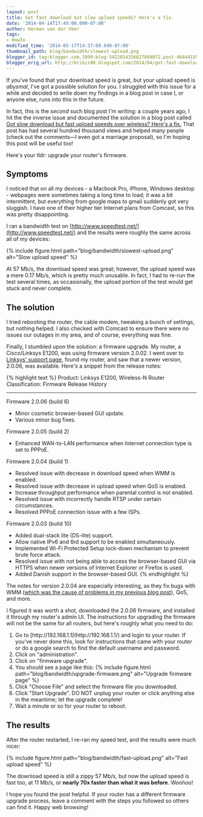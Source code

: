 ```yaml
---
layout: post
title: Got fast download but slow upload speeds? Here's a fix.
date: '2014-04-14T17:49:00.000-07:00'
author: Herman van der Veer
tags:
- HowTo
modified_time: '2014-05-17T14:37:09.649-07:00'
thumbnail_path: blog/bandwidth/slowest-upload.png
blogger_id: tag:blogger.com,1999:blog-5422014336627804072.post-4644415599488705436
blogger_orig_url: http://brikis98.blogspot.com/2014/04/got-fast-download-but-slow-upload.html
---
```


If you've found that your download speed is great, but your upload speed is 
*abysmal*, I've got a possible solution for you. I struggled with this issue 
for a while and decided to write down my findings in a blog post in case I, or 
anyone else, runs into this in the future. 

In fact, this is the *second* such blog post I'm writing: a couple years ago, 
I hit the the inverse issue and documented the solution in a blog post called 
[Got slow download but fast upload speeds over wireless? Here's a 
fix.](https://www.ybrikman.com/writing/2012/02/19/got-slow-download-but-fast-upload/) 
That post has had several hundred thousand views and helped many people (check 
out the comments&mdash;I even got a marriage proposal), so I'm hoping this post 
will be useful too! 

Here's your tldr: upgrade your router's firmware. 

## Symptoms 

I noticed that on all my devices - a Macbook Pro, iPhone, Windows desktop - 
webpages were sometimes taking a long time to load; it was a bit intermittent, 
but everything from google maps to gmail suddenly got very sluggish. I have 
one of their higher tier Internet plans from Comcast, so this was pretty 
disappointing. 

I ran a bandwidth test on 
[http://www.speedtest.net/](http://www.speedtest.net/) and the results were 
roughly the same across all of my devices: 

{% include figure.html path="blog/bandwidth/slowest-upload.png" alt="Slow upload speed" %}

At 57 Mb/s, the download speed was great; however, the upload speed was a mere 
0.17 Mb/s, which is pretty much unusable. In fact, I had to re-run the test 
several times, as occasionally, the upload portion of the test would get stuck 
and never complete. 

## The solution 

I tried rebooting the router, the cable modem, tweaking a bunch of settings, 
but nothing helped. I also checked with Comcast to ensure there were no issues 
our outages in my area, and of course, everything was fine. 

Finally, I stumbled upon the solution: a firmware upgrade. My router, a 
Cisco/Linksys E1200, was using firmware version 2.0.02. I went over to 
[Linksys' support 
page](http://support.linksys.com/en-us/support?icid=global-header-support-link), 
found my router, and saw that a newer version, 2.0.06, was available. Here's a 
snippet from the release notes: 

{% highlight text %}
Product:          Linksys E1200, Wireless-N Router
Classification:   Firmware Release History
____________________________________________________________________
 
Firmware 2.0.06 (build 6)
- Minor cosmetic browser-based GUI update.
- Various minor bug fixes.
 
Firmware 2.0.05 (build 2)
- Enhanced WAN-to-LAN performance when Internet connection type is set to PPPoE.
 
Firmware 2.0.04 (build 1)
- Resolved issue with decrease in download speed when WMM is enabled.
- Resolved issue with decrease in upload speed when QoS is enabled.
- Increase throughput performance when parental control is not enabled.
- Resolved issue with incorrectly handle RTSP under certain circumstances.
- Resolved PPPoE connection issue with a few ISPs.
 
Firmware 2.0.03 (build 10)
- Added dual-stack lite (DS-lite) support.
- Allow native IPv6 and 6rd support to be enabled simultaneously.
- Implemented Wi-Fi Protected Setup lock-down mechanism to prevent brute force attack.
- Resolved issue with not being able to access the browser-based GUI via HTTPS when newer versions of Internet Explorer or Firefox is used.
- Added Danish support in the browser-based GUI.
{% endhighlight %}

The notes for version 2.0.04 are especially interesting, as they fix bugs with WMM 
([which was the cause of problems in my previous blog 
post](https://www.ybrikman.com/writing/2012/02/19/got-slow-download-but-fast-upload/)), 
QoS, and more. 

I figured it was worth a shot, downloaded the 2.0.06 firmware, and installed 
it through my router's admin UI. The instructions for upgrading the firmware 
will not be the same for all routers, but here's roughly what you need to do: 

<ol>
  <li>
    Go to [http://192.168.1.1](http://192.168.1.1/) and login to your router. 
    If you've never done this, look for instructions that came with your router or 
    do a google search to find the default username and password. 
  </li>
  <li>
    Click on "administration".
  </li>
  <li>
    Click on "firmware upgrade".
  </li>
  <li>
    You should see a page like this:
    {% include figure.html path="blog/bandwidth/upgrade-firmware.png" alt="Upgrade firmware page" %}
  </li>
  <li>
    Click "Choose File" and select the firmware file you downloaded.
  </li>
  <li>
    Click "Start Upgrade". DO NOT unplug your router or click anything else in 
    the meantime; let the upgrade complete! 
  </li>
  <li>
    Wait a minute or so for your router to reboot. 
  </li>
</ol>

## The results

After the router restarted, I re-ran my speed test, and the results were 
much nicer:

{% include figure.html path="blog/bandwidth/fast-upload.png" alt="Fast upload speed" %}

The download speed is still a zippy 57 Mb/s, but now the upload speed is 
fast too, at 11 Mb/s, or **nearly 70x faster than what it was before**. 
Woohoo!

I hope you found the post helpful. If your router has a different 
firmware upgrade process, leave a comment with the steps you followed so 
others can find it. Happy web browsing! 